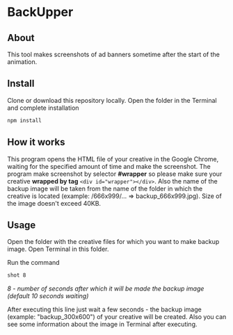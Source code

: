 # BackUpper

## About

This tool makes screenshots of ad banners sometime after the start of the animation. 

## Install

Clone or download this repository locally. Open the folder in the Terminal and complete installation
```bash
npm install 
```

## How it works

This program opens the HTML file of your creative in the Google Chrome, waiting for the specified amount of time and make the screenshot. The program make screenshot by selector **#wrapper** so please make sure your creative **wrapped by tag** ```<div id="wrapper"></div>```. Also the name of the backup image will be taken from the name of the folder in which the creative is located (example: /666x999/... => backup_666x999.jpg). Size of the image doesn't exceed 40KB. 

## Usage

Open the folder with the creative files for which you want to make backup image. Open Terminal in this folder.

Run the command 
```bash
shot 8 
```
*8 - number of seconds after which it will be made the backup image (default 10 seconds waiting)*

After executing this line just wait a few seconds - the backup image (example: "backup_300x600") of your creative will be created. Also you can see some information about the image in Terminal after executing.
